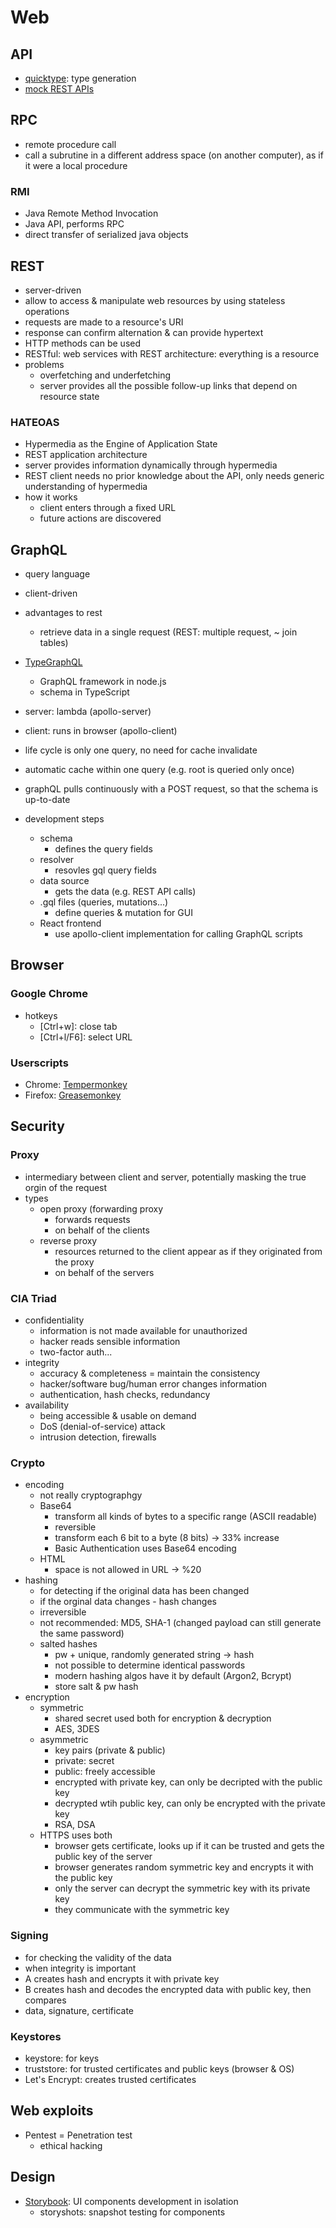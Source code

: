 # Web

## API

- [quicktype](https://quicktype.io/): type generation
- [mock REST APIs](https://mockapi.io/)

## RPC

- remote procedure call
- call a subrutine in a different address space (on another computer), as if it were a local procedure

### RMI

- Java Remote Method Invocation
- Java API, performs RPC
- direct transfer of serialized java objects

## REST

- server-driven
- allow to access & manipulate web resources by using stateless operations
- requests are made to a resource's URI
- response can confirm alternation & can provide hypertext
- HTTP methods can be used
- RESTful: web services with REST architecture: everything is a resource
- problems
  - overfetching and underfetching
  - server provides all the possible follow-up links that depend on resource state

### HATEOAS

- Hypermedia as the Engine of Application State
- REST application architecture
- server provides information dynamically through hypermedia
- REST client needs no prior knowledge about the API, only needs generic understanding of hypermedia
- how it works
  - client enters through a fixed URL
  - future actions are discovered

## GraphQL

- query language
- client-driven
- advantages to rest
  - retrieve data in a single request (REST: multiple request, ~ join tables)
- [TypeGraphQL](https://typegraphql.com/)
  - GraphQL framework in node.js
  - schema in TypeScript

- server: lambda (apollo-server)
- client: runs in browser (apollo-client)
- life cycle is only one query, no need for cache invalidate
- automatic cache within one query (e.g. root is queried only once)
- graphQL pulls continuously with a POST request, so that the schema is up-to-date

- development steps
  - schema
    - defines the query fields
  - resolver
    - resovles gql query fields
  - data source
    - gets the data (e.g. REST API calls)
  - .gql files (queries, mutations...)
    - define queries & mutation for GUI
  - React frontend
    - use apollo-client implementation for calling GraphQL scripts

## Browser

### Google Chrome

- hotkeys
  - [Ctrl+w]: close tab
  - [Ctrl+l/F6]: select URL

### Userscripts

- Chrome: [Tempermonkey](https://chrome.google.com/webstore/detail/tampermonkey/dhdgffkkebhmkfjojejmpbldmpobfkfo?hl=de)
- Firefox: [Greasemonkey](https://addons.mozilla.org/de/firefox/addon/greasemonkey/)

## Security

### Proxy

- intermediary between client and server, potentially masking the true orgin of the request
- types
  - open proxy (forwarding proxy
    - forwards requests
    - on behalf of the clients
  - reverse proxy
    - resources returned to the client appear as if they originated from the proxy
    - on behalf of the servers

### CIA Triad

- confidentiality
  - information is not made available for unauthorized
  - hacker reads sensible information
  - two-factor auth...
- integrity
  - accuracy & completeness = maintain the consistency
  - hacker/software bug/human error changes information
  - authentication, hash checks, redundancy
- availability
  - being accessible & usable on demand
  - DoS (denial-of-service) attack
  - intrusion detection, firewalls

### Crypto

- encoding
  - not really cryptographgy
  - Base64
    - transform all kinds of bytes to a specific range (ASCII readable)
    - reversible
    - transform each 6 bit to a byte (8 bits) -> 33% increase
    - Basic Authentication uses Base64 encoding
  - HTML
    - space is not allowed in URL -> %20
- hashing
  - for detecting if the original data has been changed
  - if the orginal data changes - hash changes
  - irreversible
  - not recommended: MD5, SHA-1 (changed payload can still generate the same password)
  - salted hashes
    - pw + unique, randomly generated string -> hash
    - not possible to determine identical passwords
    - modern hashing algos have it by default (Argon2, Bcrypt)
    - store salt & pw hash
- encryption
  - symmetric
    - shared secret used both for encryption & decryption
    - AES, 3DES
  - asymmetric
    - key pairs (private & public)
    - private: secret
    - public: freely accessible
    - encrypted with private key, can only be decripted with the public key
    - decrypted wtih public key, can only be encrypted with the private key
    - RSA, DSA
  - HTTPS uses both
    - browser gets certificate, looks up if it can be trusted and gets the public key of the server
    - browser generates random symmetric key and encrypts it with the public key
    - only the server can decrypt the symmetric key with its private key
    - they communicate with the symmetric key

### Signing

- for checking the validity of the data
- when integrity is important
- A creates hash and encrypts it with private key
- B creates hash and decodes the encrypted data with public key, then compares
- data, signature, certificate

### Keystores

- keystore: for keys
- truststore: for trusted certificates and public keys (browser & OS)
- Let's Encrypt: creates trusted certificates

## Web exploits

- Pentest = Penetration test
  - ethical hacking

## Design

- [Storybook](https://github.com/storybookjs/storybook): UI components development in isolation
  - storyshots: snapshot testing for components
